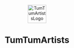 <p align="center">
  <a href="https://tumtumartistswebsitemaster.gatsbyjs.io/">
    <img alt="TumTumArtistsLogo" src="../tum-tum-artists/src/images/black_logo%20(1).png" width="60" />
  </a>
</p>
<h1 align="center">
  TumTumArtists
</h1>
